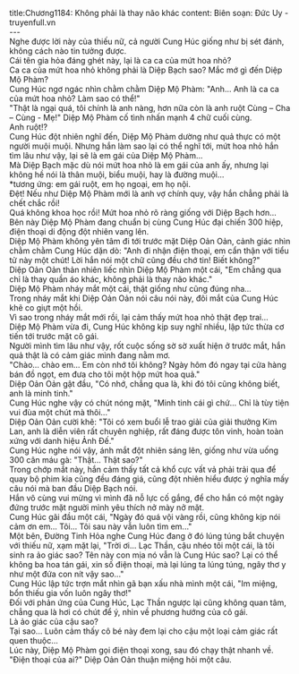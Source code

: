 title:Chương1184: Không phải là thay não khác
content:
Biên soạn: Đức Uy - truyenfull.vn<br>---<br>Nghe được lời này của thiếu nữ, cả người Cung Húc giống như bị sét đánh, không cách nào tin tưởng được.<br>Cái tên gia hỏa đáng ghét này, lại là ca ca của mứt hoa nhỏ?<br>Ca ca của mứt hoa nhỏ không phải là Diệp Bạch sao? Mắc mớ gì đến Diệp Mộ Phàm?<br>Cung Húc ngơ ngác nhìn chằm chằm Diệp Mộ Phàm: "Anh... Anh là ca ca của mứt hoa nhỏ? Làm sao có thể!"<br>"Thật là ngại quá, tôi chính là anh nàng, hơn nữa còn là anh ruột Cùng – Cha – Cùng - Mẹ!" Diệp Mộ Phàm cố tình nhấn mạnh 4 chữ cuối cùng.<br>Anh ruột!?<br>Cung Húc đột nhiên nghĩ đến, Diệp Mộ Phàm dường như quả thực có một người muội muội. Nhưng hắn làm sao lại có thể nghĩ tới, mứt hoa nhỏ hắn tìm lâu như vậy, lại sẽ là em gái của Diệp Mộ Phàm...<br>Mà Diệp Bạch mặc dù nói mứt hoa nhỏ là em gái của anh ấy, nhưng lại không hề nói là thân muội, biểu muội, hay là đường muội…<br>*tương ứng: em gái ruột, em họ ngoại, em họ nội.<br>Đệt! Nếu như Diệp Mộ Phàm mới là anh vợ chính quy, vậy hắn chẳng phải là chết chắc rồi!<br>Quá không khoa học rồi! Mứt hoa nhỏ rõ ràng giống với Diệp Bạch hơn…<br>Bên này Diệp Mộ Phàm đang chuẩn bị cùng Cung Húc đại chiến 300 hiệp, điện thoại di động đột nhiên vang lên.<br>Diệp Mộ Phàm không yên tâm đi tới trước mặt Diệp Oản Oản, cảnh giác nhìn chằm chằm Cung Húc dặn dò: "Anh đi nhận điện thoại, em cẩn thận với tiểu tử này một chút! Lời hắn nói một chữ cũng đều chớ tin! Biết không?"<br>Diệp Oản Oản thản nhiên liếc nhìn Diệp Mộ Phàm một cái, "Em chẳng qua chỉ là thay quần áo khác, không phải là thay não khác."<br>Diệp Mộ Phàm nháy mắt một cái, thật giống như cũng đúng nha...<br>Trong nháy mắt khi Diệp Oản Oản nói câu nói này, đôi mắt của Cung Húc khẽ co giựt một hồi.<br>Vì sao trong nháy mắt mới rồi, lại cảm thấy mứt hoa nhỏ thật đẹp trai…<br>Diệp Mộ Phàm vừa đi, Cung Húc không kịp suy nghĩ nhiều, lập tức thừa cơ tiến tới trước mặt cô gái.<br>Người mình tìm lâu như vậy, rốt cuộc sống sờ sờ xuất hiện ở trước mắt, hắn quả thật là có cảm giác mình đang nằm mơ.<br>"Chào... chào em... Em còn nhớ tôi không? Ngày hôm đó ngay tại cửa hàng bán đồ ngọt, em đưa cho tôi một hộp mứt hoa quả."<br>Diệp Oản Oản gật đầu, "Có nhớ, chẳng qua là, khi đó tôi cũng không biết, anh là minh tinh."<br>Cung Húc nghe vậy có chút nóng mặt, "Minh tinh cái gì chứ... Chỉ là tùy tiện vui đùa một chút mà thôi..."<br>Diệp Oản Oản cười khẽ: "Tôi có xem buổi lễ trao giải của giải thưởng Kim Lan, anh là diễn viên rất chuyên nghiệp, rất đáng được tôn vinh, hoàn toàn xứng với danh hiệu Ảnh Đế."<br>Cung Húc nghe nói vậy, ánh mắt đột nhiên sáng lên, giống như vừa uống 300 cân máu gà: "Thật... Thật sao?"<br>Trong chớp mắt này, hắn cảm thấy tất cả khổ cực vất vả phải trải qua để quay bộ phim kia cũng đều đáng giá, cũng đột nhiên hiểu được ý nghĩa mấy câu nói mà ban đầu Diệp Bạch nói.<br>Hắn vô cùng vui mừng vì mình đã nỗ lực cố gắng, để cho hắn có một ngày đứng trước mặt người mình yêu thích nở mày nở mặt.<br>Cung Húc gãi đầu một cái, "Ngày đó quá vội vàng rồi, cũng không kịp nói cảm ơn em... Tôi... Tôi sau này vẫn luôn tìm em..."<br>Một bên, Đường Tinh Hỏa nghe Cung Húc đang ở đó lúng túng bắt chuyện với thiếu nữ, xạm mặt lại, "Trời ơi... Lạc Thần, cậu nhéo tôi một cái, là tôi sinh ra ảo giác sao? Tên này con mịa nó vẫn là Cung Húc sao? Lại có thể không ba hoa tán gái, xin số điện thoại, mà lại lúng ta lúng túng, ngây thơ y như một đứa con nít vậy sao..."<br>Cung Húc lập tức trợn mắt nhìn gã bạn xấu nhà mình một cái, "Im miệng, bổn thiếu gia vốn luôn ngây thơ!"<br>Đối với phản ứng của Cung Húc, Lạc Thần ngược lại cũng không quan tâm, chẳng qua là hơi có chút để ý, nhìn về phương hướng của cô gái.<br>Là ảo giác của cậu sao?<br>Tại sao... Luôn cảm thấy cô bé này đem lại cho cậu một loại cảm giác rất quen thuộc...<br>Lúc này, Diệp Mộ Phàm gọi điện thoại xong, sau đó chạy thật nhanh về.<br>"Điện thoại của ai?" Diệp Oản Oản thuận miệng hỏi một câu.